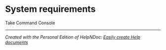 # System requirements

Take Command Console


***
_Created with the Personal Edition of HelpNDoc: [Easily create Help documents](<https://www.helpndoc.com/feature-tour>)_
